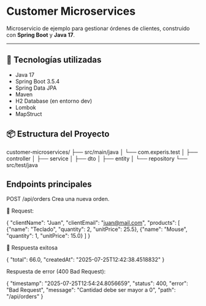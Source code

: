 # Customer Microservices

Microservicio de ejemplo para gestionar órdenes de clientes, construido con **Spring Boot** y **Java 17**.

---

## 🚀 Tecnologías utilizadas

- Java 17
- Spring Boot 3.5.4
- Spring Data JPA
- Maven
- H2 Database (en entorno dev)
- Lombok
- MapStruct

## 📦 Estructura del Proyecto

customer-microservices/
├── src/main/java
│ └── com.experis.test
│ ├── controller
│ ├── service
│ ├── dto
│ ├── entity
│ └── repository
└── src/test/java

##  Endpoints principales
POST /api/orders
Crea una nueva orden.

🔸 Request:

{
  "clientName": "Juan",
  "clientEmail": "juan@mail.com",
  "products": [
    {"name": "Teclado", "quantity": 2, "unitPrice": 25.5},
    {"name": "Mouse", "quantity": 1, "unitPrice": 15.0}
  ]
}

🔸 Respuesta exitosa

{
    "total": 66.0,
    "createdAt": "2025-07-25T12:42:38.4518832"
}

 Respuesta de error (400 Bad Request):

 {
    "timestamp": "2025-07-25T12:54:24.8056659",
    "status": 400,
    "error": "Bad Request",
    "message": "Cantidad debe ser mayor a 0",
    "path": "/api/orders"
}

